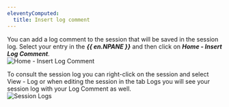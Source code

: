 ```yaml
---
eleventyComputed:
  title: Insert log comment
---
```

You can add a log comment to the session that will be saved in the session log. Select your entry in the ***{{ en.NPANE }}*** and then click on ***Home - Insert Log Comment***.  
![Home - Insert Log Comment](https://webdevolutions.azureedge.net/docs/en/rdm/mac/clip10330.png) 

To consult the session log you can right-click on the session and select View - Log or when editing the session in the tab Logs you will see your session log with your Log Comment as well.  
![Session Logs](https://webdevolutions.azureedge.net/docs/en/rdm/mac/clip10125.png) 

